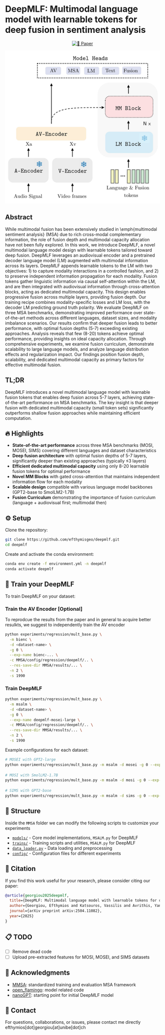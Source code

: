 # DeepMLF: Multimodal language model with learnable tokens for deep fusion in sentiment analysis

<div align="center">

[![📄 Paper](https://img.shields.io/badge/Paper-arXiv%3A2504.11082-blue)](https://arxiv.org/abs/2504.11082)

![DeepMLF Architecture](figs/deepmlf.jpg)
</div>

## Abstract

While multimodal fusion has been extensively studied in \emph{multimodal sentiment analysis} (MSA) due to rich cross-modal complementary information, the role of fusion depth and multimodal capacity allocation have not been fully explored. In this work, we introduce DeepMLF, a novel multimodal language model design with learnable tokens tailored toward deep fusion. DeepMLF leverages an audiovisual encoder and a pretrained decoder language model (LM) augmented with multimodal information across its layers. DeepMLF appends learnable tokens to the LM with two objectives: 1) to capture modality interactions in a controlled fashion, and 2) to preserve independent information propagation for each modality. Fusion tokens gather linguistic information via causal self-attention within the LM, and are then integrated with audiovisual information through cross-attention blocks, acting as dedicated multimodal capacity. This design enables progressive fusion across multiple layers, providing fusion depth. Our training recipe combines modality-specific losses and LM loss, with the decoder LM predicting ground truth polarity. We evaluate DeepMLF on three MSA benchmarks, demonstrating improved performance over state-of-the-art methods across different languages, dataset sizes, and modality imbalance scenarios. Our results confirm that deeper fusion leads to better performance, with optimal fusion depths (5-7) exceeding existing approaches. Analysis reveals that few (8-20) tokens achieve optimal performance, providing insights on ideal capacity allocation. Through comprehensive experiments, we examine fusion curriculum, demonstrate scalability to large language models, and analyze language distribution effects and regularization impact. Our findings position fusion depth, scalability, and dedicated multimodal capacity as primary factors for effective multimodal fusion.

## TL;DR

DeepMLF introduces a novel multimodal language model with learnable fusion tokens that enables deep fusion across 5-7 layers, achieving state-of-the-art performance on MSA benchmarks. The key insight is that deeper fusion with dedicated multimodal capacity (small token sets) significantly outperforms shallow fusion approaches while maintaining efficient computation.

## 🔥 Highlights

- **State-of-the-art performance** across three MSA benchmarks (MOSI, MOSEI, SIMS) covering different languages and dataset characteristics
- **Deep fusion architecture** with optimal fusion depths of 5-7 layers, significantly deeper than existing approaches (typically ≤3 layers)
- **Efficient dedicated multimodal capacity** using only 8-20 learnable fusion tokens for optimal performance
- **Novel MM Blocks** with gated cross-attention that maintains independent information flow for each modality
- **Scalable design** compatible with various language model backbones (GPT2-base to SmolLM2-1.7B)
- **Fusion Curriculum** demonstrating the importance of fusion curriculum (language + audiovisual first; multimodal then)

## ⚙️ Setup

Clone the repository:
```bash
git clone https://github.com/efthymisgeo/deepmlf.git
cd deepmlf
```

Create and activate the conda environment:
```bash
conda env create -f environment.yml -n deepmlf
conda activate deepmlf
```

## 🚀 Train your DeepMLF

To train DeepMLF on your dataset:

### Train the AV Encoder [Optional]

To reprodcue the results from the paper and in general to acquire better resulkts, we suggest to independently train the AV encoder

```bash
python experiments/regression/mult_base.py \
  -m bienc \
  -d <dataset-name> \
  -g 0 \
  --exp-name bienc-... \
  -c MMSA/config/regression/deepmlf/.. \
  --res-save-dir MMSA/results/... \
  -n 2 \
  -s 1990
```

### Train DeepMLF

```bash
python experiments/regression/mult_base.py \
  -m msalm \
  -d <dataset-name> \
  -g 0 \
  --exp-name deepmlf-mosei-large \
  -c MMSA/config/regression/deepmlf/.. \
  --res-save-dir MMSA/results/... \
  -n 2 \
  -s 1990
```

Example configurations for each dataset:

```bash
# MOSEI with GPT2-large
python experiments/regression/mult_base.py -m msalm -d mosei -g 0 --exp-name deepmlf-large-mosei -c MMSA/config/regression/deepmlf/mosei/large_best.json --res-save-dir MMSA/results/deepmlf -n 2 -s 1990 -s 1991

# MOSI with SmolLM2-1.7B
python experiments/regression/mult_base.py -m msalm -d mosi -g 0 --exp-name deepmlf-smol-mosi -c MMSA/config/regression/deepmlf/mosi/best.json --res-save-dir MMSA/results/deepmlf -n 2 -s 1990 -s 1991

# SIMS with GPT2-base
python experiments/regression/mult_base.py -m msalm -d sims -g 0 --exp-name deepmlf-base-sims -c MMSA/config/regression/deepmlf/sims/base_best.json --res-save-dir MMSA/results/deepmlf -n 2 -s 1990 -s 1991
```

## 📁 Structure

Inside the `MMSA` folder we can modify the following scripts to customize your experiments

- [`models/`](MMSA/models/) - Core model implementations, `MSALM.py` for DeepMLF
- [`trains/`](MMSA/trains/) - Training scripts and utilities, `MSALM.py` for DeepMLF
- [`data_loader.py`](MMSA/data_loader.py) - Data loading and preprocessing
- [`config/`](MMSA/config/) - Configuration files for different experiments

## 📄 Citation

If you find this work useful for your research, please consider citing our paper:

```bibtex
@article{georgiou2025deepmlf,
  title={DeepMLF: Multimodal language model with learnable tokens for deep fusion in sentiment analysis},
  author={Georgiou, Efthymios and Katsouros, Vassilis and Avrithis, Yannis and Potamianos, Alexandros},
  journal={arXiv preprint arXiv:2504.11082},
  year={2025}
}
```

## 📋 TODO

- [ ] Remove dead code
- [ ] Upload pre-extracted features for MOSI, MOSEI, and SIMS datasets

## 🙏 Acknowledgments

- [MMSA](https://github.com/thuiar/MMSA): standardized training and evaluation MSA framework
- [open_flamingo](https://github.com/mlfoundations/open_flamingo): model related code
- [nanoGPT](https://github.com/mlfoundations/open_flamingo): starting point for initial DeepMLF model

## 📧 Contact

For questions, collaborations, or issues, please contact me directly efthymios[dot]georgiou[at]unibe[dot]ch

